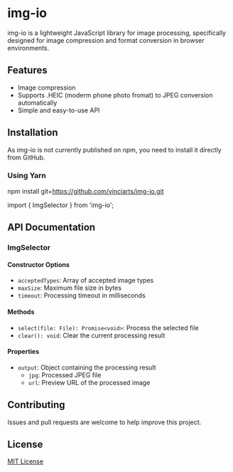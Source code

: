 # img-io

img-io is a lightweight JavaScript library for image processing, specifically designed for image compression and format conversion in browser environments.

## Features

- Image compression
- Supports .HEIC (moderm phone photo fromat) to JPEG conversion automatically
- Simple and easy-to-use API

## Installation

As img-io is not currently published on npm, you need to install it directly from GitHub.

### Using Yarn

npm install git+https://github.com/vinciarts/img-io.git

import { ImgSelector } from 'img-io';

## API Documentation

### ImgSelector

#### Constructor Options

- `acceptedTypes`: Array of accepted image types
- `maxSize`: Maximum file size in bytes
- `timeout`: Processing timeout in milliseconds

#### Methods

- `select(file: File): Promise<void>`: Process the selected file
- `clear(): void`: Clear the current processing result

#### Properties

- `output`: Object containing the processing result
  - `jpg`: Processed JPEG file
  - `url`: Preview URL of the processed image

## Contributing

Issues and pull requests are welcome to help improve this project.

## License

[MIT License](LICENSE)
